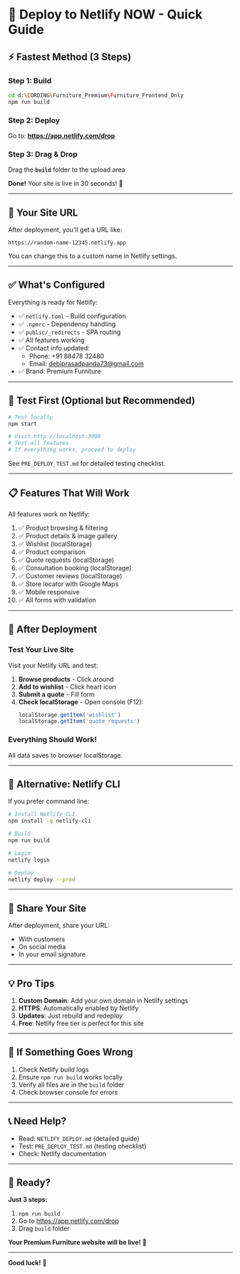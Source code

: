 # 🚀 Deploy to Netlify NOW - Quick Guide

## ⚡ Fastest Method (3 Steps)

### Step 1: Build
```bash
cd d:\CORDING\Furniture_Premium\Furniture_Frontend_Only
npm run build
```

### Step 2: Deploy
Go to: **https://app.netlify.com/drop**

### Step 3: Drag & Drop
Drag the **`build`** folder to the upload area

**Done!** Your site is live in 30 seconds! 🎉

---

## 🔗 Your Site URL

After deployment, you'll get a URL like:
```
https://random-name-12345.netlify.app
```

You can change this to a custom name in Netlify settings.

---

## ✅ What's Configured

Everything is ready for Netlify:

- ✅ `netlify.toml` - Build configuration
- ✅ `.npmrc` - Dependency handling  
- ✅ `public/_redirects` - SPA routing
- ✅ All features working
- ✅ Contact info updated:
  - Phone: +91 88478 32480
  - Email: debiprasadpanda73@gmail.com
- ✅ Brand: Premium Furniture

---

## 🧪 Test First (Optional but Recommended)

```bash
# Test locally
npm start

# Visit http://localhost:3000
# Test all features
# If everything works, proceed to deploy
```

See `PRE_DEPLOY_TEST.md` for detailed testing checklist.

---

## 📋 Features That Will Work

All features work on Netlify:

1. ✅ Product browsing & filtering
2. ✅ Product details & image gallery
3. ✅ Wishlist (localStorage)
4. ✅ Product comparison
5. ✅ Quote requests (localStorage)
6. ✅ Consultation booking (localStorage)
7. ✅ Customer reviews (localStorage)
8. ✅ Store locator with Google Maps
9. ✅ Mobile responsive
10. ✅ All forms with validation

---

## 🎯 After Deployment

### Test Your Live Site

Visit your Netlify URL and test:

1. **Browse products** - Click around
2. **Add to wishlist** - Click heart icon
3. **Submit a quote** - Fill form
4. **Check localStorage** - Open console (F12):
   ```javascript
   localStorage.getItem('wishlist')
   localStorage.getItem('quote_requests')
   ```

### Everything Should Work!

All data saves to browser localStorage.

---

## 🔧 Alternative: Netlify CLI

If you prefer command line:

```bash
# Install Netlify CLI
npm install -g netlify-cli

# Build
npm run build

# Login
netlify login

# Deploy
netlify deploy --prod
```

---

## 📱 Share Your Site

After deployment, share your URL:
- With customers
- On social media
- In your email signature

---

## 💡 Pro Tips

1. **Custom Domain**: Add your own domain in Netlify settings
2. **HTTPS**: Automatically enabled by Netlify
3. **Updates**: Just rebuild and redeploy
4. **Free**: Netlify free tier is perfect for this site

---

## 🐛 If Something Goes Wrong

1. Check Netlify build logs
2. Ensure `npm run build` works locally
3. Verify all files are in the `build` folder
4. Check browser console for errors

---

## 📞 Need Help?

- Read: `NETLIFY_DEPLOY.md` (detailed guide)
- Test: `PRE_DEPLOY_TEST.md` (testing checklist)
- Check: Netlify documentation

---

## 🎉 Ready?

**Just 3 steps:**

1. `npm run build`
2. Go to https://app.netlify.com/drop
3. Drag `build` folder

**Your Premium Furniture website will be live!** 🚀

---

**Good luck!** 🎊
